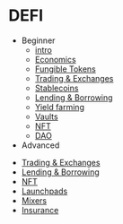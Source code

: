 # DEFI

- Beginner
  * [intro](beginner/defi.md)
  * [Economics](beginner/economics/economics.md)
  * [Fungible Tokens](beginner/tokens/README.md)
  * [Trading & Exchanges](beginner/trading/README.md)
  * [Stablecoins](beginner/stablecoins/README.md)
  * [Lending & Borrowing](beginner/lending/README.md)
  * [Yield farming](beginner/yield-farming/README.md)
  * [Vaults](beginner/vaults/README.md)
  * [NFT](beginner/nft/README.md)
  * [DAO](beginner/dao/README.md)
- Advanced
 * [Trading & Exchanges](advanced/trading/README.md)
 * [Lending & Borrowing](advanced/lending/README.md)
 * [NFT](advanced/nft/README.md)
 * [Launchpads](advanced/launchpads/launchpads.md)
 * [Mixers](advanced/mixers/README.md)
 * [Insurance](advanced/insurance/README.md)
